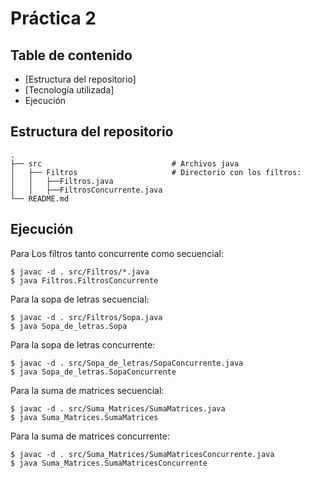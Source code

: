 # Práctica 2

## Table de contenido
* [Estructura del repositorio]
* [Tecnología utilizada]
* Ejecución

## Estructura del repositorio
    .
    ├── src                             # Archivos java
    │   ├── Filtros                     # Directorio con los filtros: 
    │   │   ├──Filtros.java
    │   │   ├──FiltrosConcurrente.java
    └── README.md


## Ejecución
Para Los filtros tanto concurrente como secuencial:
```console
$ javac -d . src/Filtros/*.java
$ java Filtros.FiltrosConcurrente
```

Para la sopa de letras secuencial:
```console
$ javac -d . src/Filtros/Sopa.java
$ java Sopa_de_letras.Sopa
```

Para la sopa de letras concurrente:
```console
$ javac -d . src/Sopa_de_letras/SopaConcurrente.java
$ java Sopa_de_letras.SopaConcurrente
```

Para la suma de matrices secuencial:
```console
$ javac -d . src/Suma_Matrices/SumaMatrices.java
$ java Suma_Matrices.SumaMatrices 
```

Para la suma de matrices concurrente:
```console
$ javac -d . src/Suma_Matrices/SumaMatricesConcurrente.java
$ java Suma_Matrices.SumaMatricesConcurrente
```
